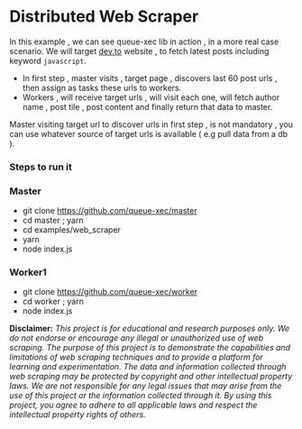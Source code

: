 #  Distributed Web Scraper

In this example , we can see queue-xec lib in action , in a more real case scenario.
We will target [dev.to](https://dev.to) website , to fetch latest posts including keyword `javascript`.
* In first step , master visits , target page , discovers last 60 post urls , then assign as tasks these urls to workers.
* Workers , will receive target urls , will visit each one, will fetch author name , post tile , post content and finally return that data to master.

 Master visiting target url to discover urls in first step , is not mandatory , you can use whatever source of target urls is available ( e.g pull data from a db ).

 ### Steps to run it

 ### Master

 * git clone https://github.com/queue-xec/master
 * cd master ; yarn
 * cd examples/web_scraper
 * yarn
 * node index.js

### Worker1

* git clone https://github.com/queue-xec/worker
* cd worker ; yarn
* node index.js


 **Disclaimer:**
 *This project is for educational and research purposes only. We do not endorse or encourage any illegal or unauthorized use of web scraping. The purpose of this project is to demonstrate the capabilities and limitations of web scraping techniques and to provide a platform for learning and experimentation. The data and information collected through web scraping may be protected by copyright and other intellectual property laws. We are not responsible for any legal issues that may arise from the use of this project or the information collected through it. By using this project, you agree to adhere to all applicable laws and respect the intellectual property rights of others.*
